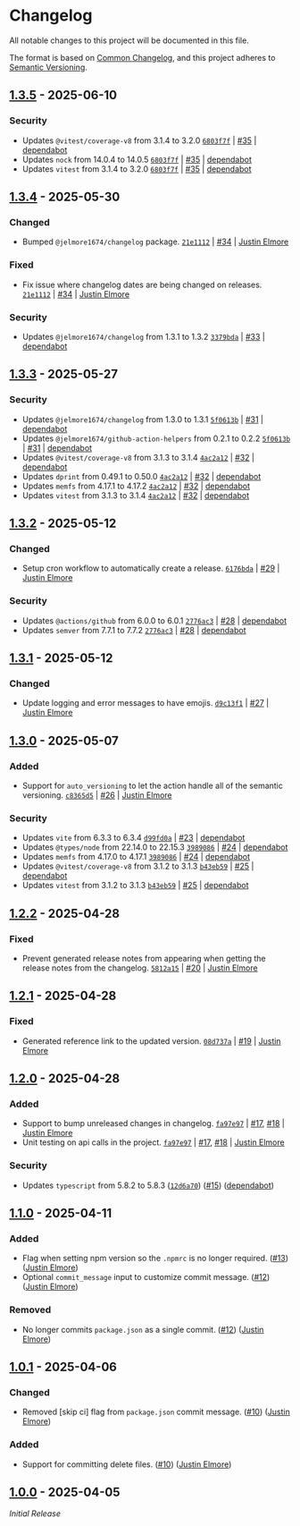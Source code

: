 # Changelog

All notable changes to this project will be documented in this file.

The format is based on [Common Changelog](https://common-changelog.org),
and this project adheres to [Semantic Versioning](https://semver.org/spec/v2.0.0.html).

## [1.3.5] - 2025-06-10

### Security

- Updates `@vitest/coverage-v8` from 3.1.4 to 3.2.0 [`6803f7f`](https://github.com/jelmore1674/release-semver-action/commit/6803f7ffb6b2c0e4ab960ab6c10e21652ffff605) | [#35](https://github.com/jelmore1674/release-semver-action/pull/35) | [dependabot](https://github.com/apps/dependabot)
- Updates `nock` from 14.0.4 to 14.0.5 [`6803f7f`](https://github.com/jelmore1674/release-semver-action/commit/6803f7ffb6b2c0e4ab960ab6c10e21652ffff605) | [#35](https://github.com/jelmore1674/release-semver-action/pull/35) | [dependabot](https://github.com/apps/dependabot)
- Updates `vitest` from 3.1.4 to 3.2.0 [`6803f7f`](https://github.com/jelmore1674/release-semver-action/commit/6803f7ffb6b2c0e4ab960ab6c10e21652ffff605) | [#35](https://github.com/jelmore1674/release-semver-action/pull/35) | [dependabot](https://github.com/apps/dependabot)

## [1.3.4] - 2025-05-30

### Changed

- Bumped `@jelmore1674/changelog` package. [`21e1112`](https://github.com/jelmore1674/release-semver-action/commit/21e1112a208597819afe3bc417e72d7725b2fe22) | [#34](https://github.com/jelmore1674/release-semver-action/pull/34) | [Justin Elmore](https://github.com/jelmore1674)

### Fixed

- Fix issue where changelog dates are being changed on releases. [`21e1112`](https://github.com/jelmore1674/release-semver-action/commit/21e1112a208597819afe3bc417e72d7725b2fe22) | [#34](https://github.com/jelmore1674/release-semver-action/pull/34) | [Justin Elmore](https://github.com/jelmore1674)

### Security

- Updates `@jelmore1674/changelog` from 1.3.1 to 1.3.2 [`3379bda`](https://github.com/jelmore1674/release-semver-action/commit/3379bdad17778f52adf96b4e2ac74346fb3de22a) | [#33](https://github.com/jelmore1674/release-semver-action/pull/33) | [dependabot](https://github.com/apps/dependabot)

## [1.3.3] - 2025-05-27

### Security

- Updates `@jelmore1674/changelog` from 1.3.0 to 1.3.1 [`5f0613b`](https://github.com/jelmore1674/release-semver-action/commit/5f0613bcaa74c47dcb02cde9acf5300f37d926e8) | [#31](https://github.com/jelmore1674/release-semver-action/pull/31) | [dependabot](https://github.com/apps/dependabot)
- Updates `@jelmore1674/github-action-helpers` from 0.2.1 to 0.2.2 [`5f0613b`](https://github.com/jelmore1674/release-semver-action/commit/5f0613bcaa74c47dcb02cde9acf5300f37d926e8) | [#31](https://github.com/jelmore1674/release-semver-action/pull/31) | [dependabot](https://github.com/apps/dependabot)
- Updates `@vitest/coverage-v8` from 3.1.3 to 3.1.4 [`4ac2a12`](https://github.com/jelmore1674/release-semver-action/commit/4ac2a12b1635ed6fedb2d8d979f3964d55b96ebb) | [#32](https://github.com/jelmore1674/release-semver-action/pull/32) | [dependabot](https://github.com/apps/dependabot)
- Updates `dprint` from 0.49.1 to 0.50.0 [`4ac2a12`](https://github.com/jelmore1674/release-semver-action/commit/4ac2a12b1635ed6fedb2d8d979f3964d55b96ebb) | [#32](https://github.com/jelmore1674/release-semver-action/pull/32) | [dependabot](https://github.com/apps/dependabot)
- Updates `memfs` from 4.17.1 to 4.17.2 [`4ac2a12`](https://github.com/jelmore1674/release-semver-action/commit/4ac2a12b1635ed6fedb2d8d979f3964d55b96ebb) | [#32](https://github.com/jelmore1674/release-semver-action/pull/32) | [dependabot](https://github.com/apps/dependabot)
- Updates `vitest` from 3.1.3 to 3.1.4 [`4ac2a12`](https://github.com/jelmore1674/release-semver-action/commit/4ac2a12b1635ed6fedb2d8d979f3964d55b96ebb) | [#32](https://github.com/jelmore1674/release-semver-action/pull/32) | [dependabot](https://github.com/apps/dependabot)

## [1.3.2] - 2025-05-12

### Changed

- Setup cron workflow to automatically create a release. [`6176bda`](https://github.com/jelmore1674/release-semver-action/commit/6176bdaa49fed57eaa49aa30d5c892957e879306) | [#29](https://github.com/jelmore1674/release-semver-action/pull/29) | [Justin Elmore](https://github.com/jelmore1674)

### Security

- Updates `@actions/github` from 6.0.0 to 6.0.1 [`2776ac3`](https://github.com/jelmore1674/release-semver-action/commit/2776ac355ba2269cb7042e840fea2b86144dd315) | [#28](https://github.com/jelmore1674/release-semver-action/pull/28) | [dependabot](https://github.com/apps/dependabot)
- Updates `semver` from 7.7.1 to 7.7.2 [`2776ac3`](https://github.com/jelmore1674/release-semver-action/commit/2776ac355ba2269cb7042e840fea2b86144dd315) | [#28](https://github.com/jelmore1674/release-semver-action/pull/28) | [dependabot](https://github.com/apps/dependabot)

## [1.3.1] - 2025-05-12

### Changed

- Update logging and error messages to have emojis. [`d9c13f1`](https://github.com/jelmore1674/release-semver-action/commit/d9c13f19739c0a102dbec4019cecc6199e3a5ac1) | [#27](https://github.com/jelmore1674/release-semver-action/pull/27) | [Justin Elmore](https://github.com/jelmore1674)

## [1.3.0] - 2025-05-07

### Added

- Support for `auto_versioning` to let the action handle all of the semantic versioning. [`c8365d5`](https://github.com/jelmore1674/release-semver-action/commit/c8365d5e409241454ea1acfefab368a80af42046) | [#26](https://github.com/jelmore1674/release-semver-action/pull/26) | [Justin Elmore](https://github.com/jelmore1674)

### Security

- Updates `vite` from 6.3.3 to 6.3.4 [`d99fd0a`](https://github.com/jelmore1674/release-semver-action/commit/d99fd0af54a4a827001765ccc8653085af82e276) | [#23](https://github.com/jelmore1674/release-semver-action/pull/23) | [dependabot](https://github.com/apps/dependabot)
- Updates `@types/node` from 22.14.0 to 22.15.3 [`3989086`](https://github.com/jelmore1674/release-semver-action/commit/3989086e607bbe227d75c1691124a6cc7026859a) | [#24](https://github.com/jelmore1674/release-semver-action/pull/24) | [dependabot](https://github.com/apps/dependabot)
- Updates `memfs` from 4.17.0 to 4.17.1 [`3989086`](https://github.com/jelmore1674/release-semver-action/commit/3989086e607bbe227d75c1691124a6cc7026859a) | [#24](https://github.com/jelmore1674/release-semver-action/pull/24) | [dependabot](https://github.com/apps/dependabot)
- Updates `@vitest/coverage-v8` from 3.1.2 to 3.1.3 [`b43eb59`](https://github.com/jelmore1674/release-semver-action/commit/b43eb59265a60d8024bb569b8063e1b91c466090) | [#25](https://github.com/jelmore1674/release-semver-action/pull/25) | [dependabot](https://github.com/apps/dependabot)
- Updates `vitest` from 3.1.2 to 3.1.3 [`b43eb59`](https://github.com/jelmore1674/release-semver-action/commit/b43eb59265a60d8024bb569b8063e1b91c466090) | [#25](https://github.com/jelmore1674/release-semver-action/pull/25) | [dependabot](https://github.com/apps/dependabot)

## [1.2.2] - 2025-04-28

### Fixed

- Prevent generated release notes from appearing when getting the release notes from the changelog. [`5812a15`](https://github.com/jelmore1674/release-semver-action/commit/5812a151ddb3f7811bcbe7912821fb7f453cb371) | [#20](https://github.com/jelmore1674/release-semver-action/pull/20) | [Justin Elmore](https://github.com/jelmore1674)

## [1.2.1] - 2025-04-28

### Fixed

- Generated reference link to the updated version. [`08d737a`](https://github.com/jelmore1674/release-semver-action/commit/08d737a866076cd5458711bdbf8483ec5f36fe50) | [#19](https://github.com/jelmore1674/release-semver-action/pull/19) | [Justin Elmore](https://github.com/jelmore1674)

## [1.2.0] - 2025-04-28

### Added

- Support to bump unreleased changes in changelog. [`fa97e97`](https://github.com/jelmore1674/release-semver-action/commit/fa97e97bd52fcfb8b0f1a375aff5f85ceb52819f) | [#17](https://github.com/jelmore1674/release-semver-action/issues/17), [#18](https://github.com/jelmore1674/release-semver-action/pull/18) | [Justin Elmore](https://github.com/jelmore1674)
- Unit testing on api calls in the project. [`fa97e97`](https://github.com/jelmore1674/release-semver-action/commit/fa97e97bd52fcfb8b0f1a375aff5f85ceb52819f) | [#17](https://github.com/jelmore1674/release-semver-action/issues/17), [#18](https://github.com/jelmore1674/release-semver-action/pull/18) | [Justin Elmore](https://github.com/jelmore1674)

### Security

- Updates `typescript` from 5.8.2 to 5.8.3 ([`12d6a70`](https://github.com/jelmore1674/release-semver-action/commit/12d6a7004b93089ed5acd89297ecf7f3c68396aa)) ([#15](https://github.com/jelmore1674/release-semver-action/pull/15)) ([dependabot](https://github.com/apps/dependabot))

## [1.1.0] - 2025-04-11

### Added

- Flag when setting npm version so the `.npmrc` is no longer required. ([#13](https://github.com/jelmore1674/release-semver-action/pull/13)) ([Justin Elmore](https://github.com/jelmore1674))
- Optional `commit_message` input to customize commit message. ([#12](https://github.com/jelmore1674/release-semver-action/pull/12)) ([Justin Elmore](https://github.com/jelmore1674))

### Removed

- No longer commits `package.json` as a single commit. ([#12](https://github.com/jelmore1674/release-semver-action/pull/12)) ([Justin Elmore](https://github.com/jelmore1674))

## [1.0.1] - 2025-04-06

### Changed

- Removed [skip ci] flag from `package.json` commit message. ([#10](https://github.com/jelmore1674/release-semver-action/pull/10)) ([Justin Elmore](https://github.com/jelmore1674))

### Added

- Support for committing delete files. ([#10](https://github.com/jelmore1674/release-semver-action/pull/10)) ([Justin Elmore](https://github.com/jelmore1674))

## [1.0.0] - 2025-04-05

_Initial Release_

[1.3.5]: https://github.com/jelmore1674/release-semver-action/releases/tag/v1.3.5
[1.3.4]: https://github.com/jelmore1674/release-semver-action/releases/tag/v1.3.4
[1.3.3]: https://github.com/jelmore1674/release-semver-action/releases/tag/v1.3.3
[1.3.2]: https://github.com/jelmore1674/release-semver-action/releases/tag/v1.3.2
[1.3.1]: https://github.com/jelmore1674/release-semver-action/releases/tag/v1.3.1
[1.3.0]: https://github.com/jelmore1674/release-semver-action/releases/tag/v1.3.0
[1.2.2]: https://github.com/jelmore1674/release-semver-action/releases/tag/v1.2.2
[1.2.1]: https://github.com/jelmore1674/release-semver-action/releases/tag/v1.2.1
[1.2.0]: https://github.com/jelmore1674/release-semver-action/releases/tag/v1.2.0
[1.1.0]: https://github.com/jelmore1674/release-semver-action/releases/tag/v1.1.0
[1.0.1]: https://github.com/jelmore1674/release-semver-action/releases/tag/v1.0.1
[1.0.0]: https://github.com/jelmore1674/release-semver-action/releases/tag/v1.0.0
